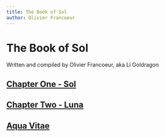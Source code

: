 ```yaml
---
title: The Book of Sol
author: Olivier Francoeur
---
```

# The Book of Sol
Written and compiled by Olivier Francoeur, aka Li Goldragon

## [Chapter One - Sol](./1-Sol.md)

## [Chapter Two - Luna](./2-Luna.md)

## [Aqua Vitae](./Aqua_Vitae.md)
